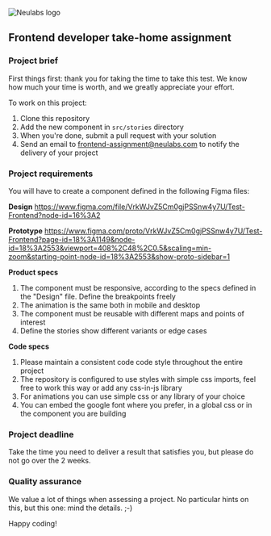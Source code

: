 ![Neulabs logo](https://github.com/neulabscom/frontend-assignment/blob/main/neulabs-logo-k%4010x.png)

## Frontend developer take-home assignment

### Project brief

First things first: thank you for taking the time to take this test. We know how much your time is worth, and we greatly
appreciate your effort.

To work on this project:

1.  Clone this repository
2.  Add the new component in `src/stories` directory
3.  When you're done, submit a pull request with your solution
4.  Send an email to frontend-assignment@neulabs.com to notify the delivery of your project

### Project requirements

You will have to create a component defined in the following Figma files:

**Design**
https://www.figma.com/file/VrkWJvZ5Cm0gjPSSnw4y7U/Test-Frontend?node-id=16%3A2

**Prototype**
https://www.figma.com/proto/VrkWJvZ5Cm0gjPSSnw4y7U/Test-Frontend?page-id=18%3A1149&node-id=18%3A2553&viewport=408%2C48%2C0.5&scaling=min-zoom&starting-point-node-id=18%3A2553&show-proto-sidebar=1

**Product specs**

1. The component must be responsive, according to the specs defined in the "Design" file. Define the breakpoints freely
2. The animation is the same both in mobile and desktop
3. The component must be reusable with different maps and points of interest
4. Define the stories show different variants or edge cases

**Code specs**

1. Please maintain a consistent code code style throughout the entire project
2. The repository is configured to use styles with simple css imports, feel free to work this way or add any css-in-js library
3. For animations you can use simple css or any library of your choice
4. You can embed the google font where you prefer, in a global css or in the component you are building

### Project deadline

Take the time you need to deliver a result that satisfies you, but please do not go over the 2 weeks.

### Quality assurance

We value a lot of things when assessing a project. No particular hints on this, but this one: mind the details. ;-)

Happy coding!
